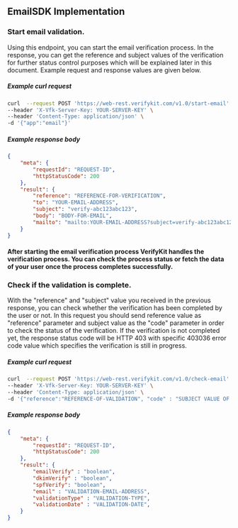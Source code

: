 EmailSDK Implementation
---
### Start email validation.
Using this endpoint, you can start the email verification process. In the response, you can get the reference and subject values of the verification for further status control purposes which will be explained later in this document. Example request and response values are given below.
##### Example curl request
```bash
curl  --request POST 'https://web-rest.verifykit.com/v1.0/start-email' \
--header 'X-Vfk-Server-Key: YOUR-SERVER-KEY' \
--header 'Content-Type: application/json' \
-d '{"app":"email"}'
```
##### Example response body
```json
{
    "meta": {
        "requestId": "REQUEST-ID",
        "httpStatusCode": 200
    },
    "result": {
        "reference": "REFERENCE-FOR-VERIFICATION",
        "to": "YOUR-EMAIL-ADDRESS",
        "subject": "verify-abc123abc123",
        "body": "BODY-FOR-EMAIL",
        "mailto": "mailto:YOUR-EMAIL-ADDRESS?subject=verify-abc123abc123&body=BODY-FOR-EMAIL",
    }
}
```
#### After starting the email verification process VerifyKit handles the verification process. You can check the process status or fetch the data of your user once the process completes successfully.
### Check if the validation is complete.
With the "reference" and "subject" value you received in the previous response, you can check whether the verification has been completed by the user or not. In this request you should send reference value as "reference" parameter and subject value as the "code" parameter in order to check the status of the verification.
If the verification is not completed yet, the response status code will be HTTP 403 with specific 403036 error code value which specifies the verification is still in progress.
##### Example curl request
```bash
curl  --request POST 'https://web-rest.verifykit.com/v1.0/check-email' \
--header 'X-Vfk-Server-Key: YOUR-SERVER-KEY' \
--header 'Content-Type: application/json' \
-d '{"reference":"REFERENCE-OF-VALIDATION", "code" : "SUBJECT VALUE OF START-EMAIL-REQUEST"}'
```
##### Example response body
```json
{
    "meta": {
        "requestId": "REQUEST-ID",
        "httpStatusCode": 200
    },
    "result": {
        "emailVerify" : "boolean",
        "dkimVerify" : "boolean",
        "spfVerify": "boolean",
        "email" : "VALIDATION-EMAIL-ADDRESS",
        "validationType" : "VALIDATION-TYPE",
        "validationDate" : "VALIDATION-DATE",
    }
}
```